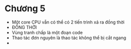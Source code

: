 # Chương 5
- Một core CPU vẫn có thể có 2 tiến trình xả ra đồng thời
- ĐỒNG THỜI
- Vùng tranh chấp là một đoạn code
- Thao tác đơn nguyên là thao tác không thể bị cắt ngang
- 